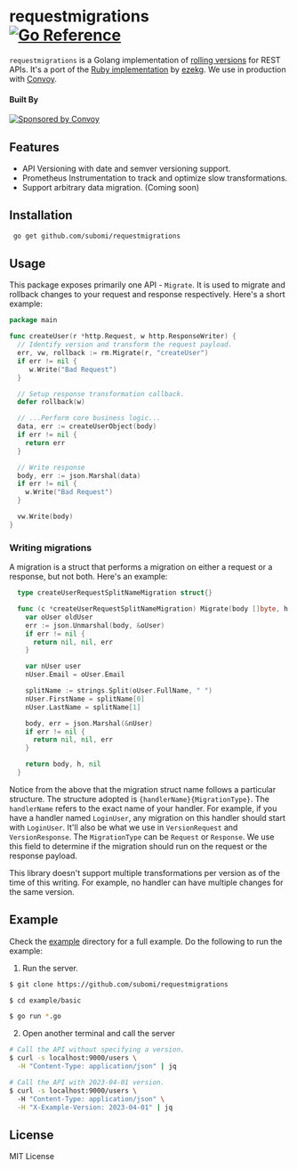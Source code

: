 # requestmigrations <br /> [![Go Reference](https://pkg.go.dev/badge/github.com/subomi/requestmigrations.svg)](https://pkg.go.dev/github.com/subomi/requestmigrations)
`requestmigrations` is a Golang implementation of [rolling versions](https://stripe.com/blog/api-versioning) for REST APIs. It's a port of the [Ruby implementation](https://github.com/keygen-sh/request_migrations) by [ezekg](https://github.com/ezekg). We use in production with [Convoy](https://github.com/frain-dev/convoy).

#### Built By
<a href="https://getconvoy.io/?utm_source=go_partman">
<img src="https://getconvoy.io/svg/convoy-logo-full-new.svg" alt="Sponsored by Convoy"></a>

## Features
- API Versioning with date and semver versioning support.
- Prometheus Instrumentation to track and optimize slow transformations.
- Support arbitrary data migration. (Coming soon)

## Installation
```bash
 go get github.com/subomi/requestmigrations 
```

## Usage
This package exposes primarily one API - `Migrate`. It is used to migrate and rollback changes to your request and response respectively. Here's a short example:

```go
package main 

func createUser(r *http.Request, w http.ResponseWriter) {
  // Identify version and transform the request payload.
  err, vw, rollback := rm.Migrate(r, "createUser")
  if err != nil {
     w.Write("Bad Request")
  }

  // Setup response transformation callback.
  defer rollback(w)

  // ...Perform core business logic...
  data, err := createUserObject(body)
  if err != nil {
    return err 
  }

  // Write response
  body, err := json.Marshal(data)
  if err != nil {
    w.Write("Bad Request")
  }

  vw.Write(body)
}

```

### Writing migrations
A migration is a struct that performs a migration on either a request or a response, but not both. Here's an example:

```go
  type createUserRequestSplitNameMigration struct{} 

  func (c *createUserRequestSplitNameMigration) Migrate(body []byte, h http.Header) ([]byte, http.Header, error) {
    var oUser oldUser 
    err := json.Unmarshal(body, &oUser)
    if err != nil {
      return nil, nil, err 
    }

    var nUser user 
    nUser.Email = oUser.Email 

    splitName := strings.Split(oUser.FullName, " ")
    nUser.FirstName = splitName[0]
    nUser.LastName = splitName[1]

    body, err = json.Marshal(&nUser)
    if err != nil {
      return nil, nil, err 
    }

    return body, h, nil 
  }
```

Notice from the above that the migration struct name follows a particular structure. The structure adopted is `{handlerName}{MigrationType}`. The `handlerName` refers to the exact name of your handler. For example, if you have a handler named `LoginUser`, any migration on this handler should start with `LoginUser`. It'll also be what we use in `VersionRequest` and `VersionResponse`. The `MigrationType` can be `Request` or `Response`. We use this field to determine if the migration should run on the request or the response payload. 

This library doesn't support multiple transformations per version as of the time of this writing. For example, no handler can have multiple changes for the same version.

## Example
Check the [example](./example) directory for a full example. Do the following to run the example:

1. Run the server.
```bash 
$ git clone https://github.com/subomi/requestmigrations 

$ cd example/basic 

$ go run *.go
```

2. Open another terminal and call the server
```bash
# Call the API without specifying a version.
$ curl -s localhost:9000/users \
  -H "Content-Type: application/json" | jq

# Call the API with 2023-04-01 version.
$ curl -s localhost:9000/users \ 
  -H "Content-Type: application/json" \
  -H "X-Example-Version: 2023-04-01" | jq
```

## License
MIT License
